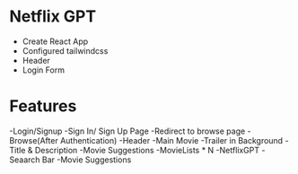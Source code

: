 # Netflix GPT

- Create React App
- Configured tailwindcss
- Header
- Login Form

# Features
-Login/Signup
  -Sign In/ Sign Up Page
  -Redirect to browse page
-Browse(After Authentication)
  -Header
  -Main Movie
    -Trailer in Background
    -Title & Description
    -Movie Suggestions
      -MovieLists * N
-NetflixGPT
  -Seaarch Bar
  -Movie Suggestions   